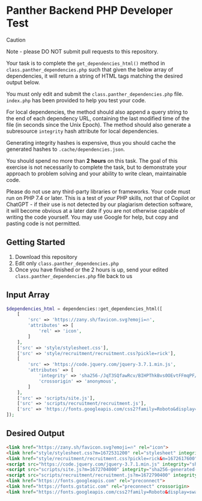 
# Panther Backend PHP Developer Test

> [!CAUTION]
> Note - please DO NOT submit pull requests to this repository.

Your task is to complete the `get_dependencies_html()` method in `class.panther_dependencies.php` such that given the below array of dependencies, it will return a string of HTML tags matching the desired output below.

You must only edit and submit the `class.panther_dependencies.php` file. `index.php` has been provided to help you test your code.

For local dependencies, the method should also append a query string to the end of each dependency URL, containing the last modified time of the file (in seconds since the Unix Epoch). The method should also generate a subresource `integrity` hash attribute for local dependencies.

Generating integrity hashes is expensive, thus you should cache the generated hashes to `.cache/dependencies.json`.

You should spend no more than **2 hours** on this task. The goal of this exercise is not necessarily to complete the task, but to demonstrate your approach to problem solving and your ability to write clean, maintainable code.

Please do not use any third-party libraries or frameworks. Your code must run on PHP 7.4 or later. This is a test of *your* PHP skills, not that of Copilot or ChatGPT - if their use is not detected by our plagiarism detection software, it will become obvious at a later date if you are not otherwise capable of writing the code yourself. You may use Google for help, but copy and pasting code is not permitted.

## Getting Started

1. Download this repository
2. Edit only `class.panther_dependencies.php`
3. Once you have finished or the 2 hours is up, send your edited `class.panther_dependencies.php` file back to us

## Input Array

```php
$dependencies_html = dependencies::get_dependencies_html([
    [
        'src' => 'https://zany.sh/favicon.svg?emoji=🔥',
        'attributes' => [
            'rel' => 'icon',
        ]
    ],
    ['src' => 'style/stylesheet.css'],
    ['src' => 'style/recruitment/recruitment.css?pickle=rick'],
    [
        'src' => 'https://code.jquery.com/jquery-3.7.1.min.js',
        'attributes' => [
            'integrity' => 'sha256-/JqT3SQfawRcv/BIHPThkBvs0OEvtFFmqPF/lYI/Cxo=',
            'crossorigin' => 'anonymous',
        ]
    ],
    ['src' => 'scripts/site.js'],
    ['src' => 'scripts/recruitment/recruitment.js'],
    ['src' => 'https://fonts.googleapis.com/css2?family=Roboto&display=swap'],
]);
```

## Desired Output

```html
<link href="https://zany.sh/favicon.svg?emoji=🔥" rel="icon">
<link href="style/stylesheet.css?m=1672531200" rel="stylesheet" integrity="sha256-generated-hash" crossorigin="anonymous">
<link href="style/recruitment/recruitment.css?pickle=rick&m=1672617600" rel="stylesheet" integrity="sha256-generated-hash" crossorigin="anonymous">
<script src="https://code.jquery.com/jquery-3.7.1.min.js" integrity="sha256-/JqT3SQfawRcv/BIHPThkBvs0OEvtFFmqPF/lYI/Cxo=" crossorigin="anonymous"></script>
<script src="scripts/site.js?m=1672704000" integrity="sha256-generated-hash" crossorigin="anonymous"></script>
<script src="scripts/recruitment/recruitment.js?m=1672790400" integrity="sha256-generated-hash" crossorigin="anonymous"></script>
<link href="https://fonts.googleapis.com" rel="preconnect">
<link href="https://fonts.gstatic.com" rel="preconnect" crossorigin>
<link href="https://fonts.googleapis.com/css2?family=Roboto&display=swap">
```
